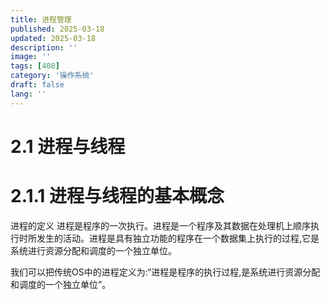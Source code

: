 ```yaml
---
title: 进程管理
published: 2025-03-18
updated: 2025-03-18
description: ''
image: ''
tags: [408]
category: '操作系统'
draft: false 
lang: ''
---
```


# 2.1 进程与线程

# 2.1.1 进程与线程的基本概念

进程的定义
进程是程序的一次执行。进程是一个程序及其数据在处理机上顺序执行时所发生的活动。进程是具有独立功能的程序在一个数据集上执行的过程,它是系统进行资源分配和调度的一个独立单位。

我们可以把传统OS中的进程定义为:“进程是程序的执行过程,是系统进行资源分配和调度的一个独立单位”。